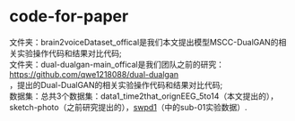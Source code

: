 # code-for-paper
文件夹：brain2voiceDataset_offical是我们本文提出模型MSCC-DualGAN的相关实验操作代码和结果对比代码; <br>
文件夹：dual-dualgan-main_offical是我们团队之前的研究：https://github.com/qwe1218088/dual-dualgan<br>，提出的Dual-DualGAN的相关实验操作代码和结果对比代码;<br>
数据集：总共3个数据集：data1_time2that_orignEEG_5to14（本文提出的），sketch-photo（之前研究提出的），[swpd1](https://osf.io/nrgx6/)（中的sub-01实验数据）.<br>
